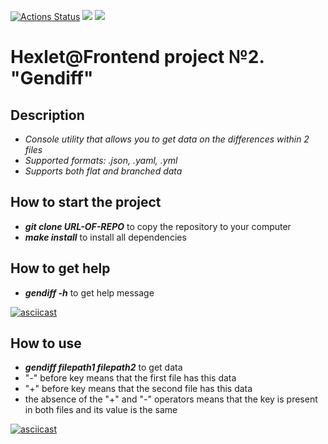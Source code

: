 [![Actions Status](https://github.com/Git-EDO/frontend-project-46/workflows/hexlet-check/badge.svg)](https://github.com/Git-EDO/frontend-project-46/actions) <a href="https://codeclimate.com/github/Git-EDO/frontend-project-46/maintainability"><img src="https://api.codeclimate.com/v1/badges/be3fdd9a3046b8c8ff5f/maintainability" /></a> <a href="https://codeclimate.com/github/Git-EDO/frontend-project-46/test_coverage"><img src="https://api.codeclimate.com/v1/badges/be3fdd9a3046b8c8ff5f/test_coverage" /></a>

# Hexlet@Frontend project №2. "Gendiff"

## Description

- *Console utility that allows you to get data on the differences within 2 files*
- *Supported formats: .json, .yaml, .yml*
- *Supports both flat and branched data*

## How to start the project

- _**git clone URL-OF-REPO**_ to copy the repository to your computer
- _**make install**_ to install all dependencies

## How to get help

- _**gendiff -h**_ to get help message

[![asciicast](https://asciinema.org/a/nZtd3ksgkXTRtIkMzr5CAkX81.svg)](https://asciinema.org/a/nZtd3ksgkXTRtIkMzr5CAkX81)

## How to use

- _**gendiff filepath1 filepath2**_ to get data
- "-" before key means that the first file has this data
- "+" before key means that the second file has this data
- the absence of the "+" and "-" operators means that the key is present in both files and its value is the same

[![asciicast](https://asciinema.org/a/enKPbHLx6PC44D7VAc03kmmw7.svg)](https://asciinema.org/a/enKPbHLx6PC44D7VAc03kmmw7)
